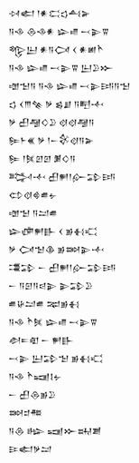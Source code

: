 <div class='block'>
<div class='line'>𒀴𒅗 𒁹𒀭𒀫𒌓𒋀𒅕</div>
<div class='line'>𒀀𒈾 𒁲𒈾𒀭 𒇽𒈛 𒁁𒉌𒐊</div>
<div class='line'>𒈜𒌨 𒀭𒀀𒉏 𒌋 𒀭𒅖𒋻</div>
<div class='line'>𒀀𒈾 𒇽𒈛 𒁁𒉌𒐊 𒌨𒊒𒁍</div>
<div class='line'>𒌝𒈠𒀀 𒀀𒈾 𒇽𒈛 𒁁𒉌𒅀𒀀𒈠</div>
<div class='line'>𒌓 𒌋𒐈𒆚 𒃻 𒌗𒋗 𒀀𒋃𒋾</div>
<div class='line'>𒃻 𒌷𒆷𒄭𒊒 𒋼𒋼𒆷𒀀</div>
<div class='line'>𒌉𒈨𒌍 𒃻 𒁹𒀸𒄗𒋼𒀀𒅕</div>
<div class='line'>𒌉 𒁹𒍮𒇻𒇻 𒋠𒄭𒀀</div>
<div class='line'>𒅋𒋾 𒌷𒂍𒁹𒅎𒁉𒅀</div>
<div class='line'>𒌌𒋼𒄵𒌑𒉡</div>
<div class='line'>𒌝𒈠 𒀀𒁺𒌑</div>
<div class='line'>𒇽𒂈𒂍𒃲 𒌋 𒂊𒈬𒄣</div>
<div class='line'>𒃻 𒉏𒈠𒆠 𒂊𒇷𒉌𒋾</div>
<div class='line'>𒃮𒁉 𒀸 𒌷𒂍𒁹𒅎𒁉𒅀</div>
<div class='line'>𒀸 𒀀𒇉𒀀𒁀𒉌 𒉌𒁉𒊒</div>
<div class='line'>𒌑𒄩𒁺𒌑 𒉈𒂊𒈬</div>
<div class='line'>𒀀𒈾 𒋻𒍮 𒇽𒈛 𒁁𒉌𒐊</div>
<div class='line'>𒀠𒋰𒊏 𒀸 𒂍𒃲</div>
<div class='line'>𒁁𒉌 𒌨𒁉𒈠 𒂊𒈬𒄣</div>
<div class='line'>𒀀𒈾 𒋻𒍢𒋙𒉡</div>
<div class='line'>𒀸 𒌷𒁲𒂊𒊒</div>
<div class='line'>𒇷𒄑𒍣</div>
<div class='line'>𒀀𒁲 𒈗 𒍢𒁍𒊻𒋢</div>
<div class='line'>𒄿𒅗𒃻𒁺</div>
</div>